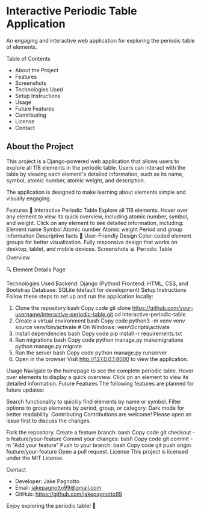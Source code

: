 # Interactive Periodic Table Application
An engaging and interactive web application for exploring the periodic table of elements.

Table of Contents
* About the Project
* Features
* Screenshots
* Technologies Used
* Setup Instructions
* Usage
* Future Features
* Contributing
* License
* Contact

## About the Project
This project is a Django-powered web application that allows users to explore all 118 elements in the periodic table. Users can interact with the table by viewing each element's detailed information, such as its name, symbol, atomic number, atomic weight, and description.

The application is designed to make learning about elements simple and visually engaging.

Features
🧪 Interactive Periodic Table
Explore all 118 elements.
Hover over any element to view its quick overview, including atomic number, symbol, and weight.
Click on any element to see detailed information, including:
Element name
Symbol
Atomic number
Atomic weight
Period and group information
Descriptive facts
🎨 User-Friendly Design
Color-coded element groups for better visualization.
Fully responsive design that works on desktop, tablet, and mobile devices.
Screenshots
📊 Periodic Table Overview

🔍 Element Details Page

Technologies Used
Backend: Django (Python)
Frontend: HTML, CSS, and Bootstrap
Database: SQLite (default for development)
Setup Instructions
Follow these steps to set up and run the application locally:

1. Clone the repository
bash
Copy code
git clone https://github.com/your-username/interactive-periodic-table.git
cd interactive-periodic-table
2. Create a virtual environment
bash
Copy code
python3 -m venv venv
source venv/bin/activate  # On Windows: venv\Scripts\activate
3. Install dependencies
bash
Copy code
pip install -r requirements.txt
4. Run migrations
bash
Copy code
python manage.py makemigrations
python manage.py migrate
5. Run the server
bash
Copy code
python manage.py runserver
6. Open in the browser
Visit http://127.0.0.1:8000 to view the application.

Usage
Navigate to the homepage to see the complete periodic table.
Hover over elements to display a quick overview.
Click on an element to view its detailed information.
Future Features
The following features are planned for future updates:

Search functionality to quickly find elements by name or symbol.
Filter options to group elements by period, group, or category.
Dark mode for better readability.
Contributing
Contributions are welcome! Please open an issue first to discuss the changes.

Fork the repository.
Create a feature branch:
bash
Copy code
git checkout -b feature/your-feature
Commit your changes:
bash
Copy code
git commit -m "Add your feature"
Push to your branch:
bash
Copy code
git push origin feature/your-feature
Open a pull request.
License
This project is licensed under the MIT License.

Contact
* Developer: Jake Pagnotto
* Email: jakepagnotto99@gmail.com
* GitHub: https://github.com/jakepagnotto99

Enjoy exploring the periodic table! 🎉
